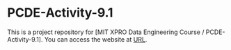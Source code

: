 # PCDE-Activity-9.1
This is a project repository for [MIT XPRO Data Engineering Course / PCDE-Activity-9.1]. 
You can access the website at [URL]([https://example.com](https://github.com/dr-alperkoc/PCDE-Activity-9.1.git)).
